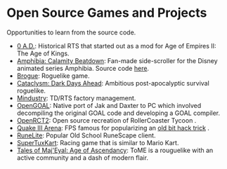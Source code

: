 # Open Source Games and Projects

Opportunities to learn from the source code. 

* [0 A.D.](https://play0ad.com/): Historical RTS that started out as a mod for Age of Empires II: The Age of Kings.
* [Amphibia: Calamity Beatdown](https://krizby.itch.io/calamity-beatdown): Fan-made side-scroller for the Disney animated series Amphibia. Source code [here](https://github.com/NoozSBC/Amphibia-Calamity-Beatdown).
* [Brogue](https://sites.google.com/site/broguegame/): Roguelike game.
* [Cataclysm: Dark Days Ahead](https://cataclysmdda.org/): Ambitious post-apocalyptic survival roguelike.
* [Mindustry](https://mindustrygame.github.io/): TD/RTS factory management. 
* [OpenGOAL](https://opengoal.dev/):  Native port of Jak and Daxter to PC which involved decompiling the original GOAL code and developing a GOAL compiler. 
* [OpenRCT2](https://openrct2.io/): Open source recreation of RollerCoaster Tycoon .
* [Quake III Arena](https://github.com/id-Software/Quake-III-Arena): FPS famous for popularizing an [old bit hack trick](https://netlib.org/fdlibm/e_sqrt.c) .
* [RuneLite](https://runelite.net/): Popular Old School RuneScape client.
* [SuperTuxKart](https://supertuxkart.net/): Racing game that is similar to Mario Kart.
* [Tales of Maj'Eyal: Age of Ascendancy](https://te4.org/): ToME is a rouguelike with an active community and a dash of modern flair.